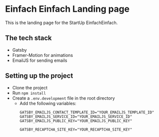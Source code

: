 # Einfach Einfach Landing page
This is the landing page for the StartUp EinfachEinfach.

## The tech stack
- Gatsby
- Framer-Motion for animations
- EmailJS for sending emails

## Setting up the project
- Clone the project
- Run `npm install`
- Create a `.env.development` file in the root directory
    - Add the following variables:
        ```
        GATSBY_EMAILJS_CONTACT_TEMPLATE_ID="YOUR_EMAILJS_TEMPLATE_ID"
        GATSBY_EMAILJS_SERVICE_ID="YOUR_EMAILJS_SERVICE_ID"
        GATSBY_EMAILJS_PUBLIC_KEY="YOUR_EMAILJS_PUBLIC_KEY"

        GATSBY_RECAPTCHA_SITE_KEY="YOUR_RECAPTCHA_SITE_KEY"
        ```
